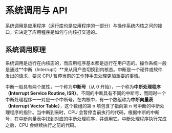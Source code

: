 # 系统调用与 API

系统调用是应用程序（运行库也是应用程序的一部分）与操作系统内核之间的接口，它决定了应用程序是如何与内核打交道的。

## 系统调用原理

系统调用是运行在内核态的，而应用程序基本都是运行在用户态的。操作系统一般是通过**中断（Interrupt）**来从用户态切换到内核态。中断是一个硬件或软件发出的请求，要求 CPU 暂停当前的工作转手去处理更加重要的事情。

中断一般具有两个属性，一个称为**中断号**（从 0 开始），一个称为**中断处理程序（Interrupt Service Routine, ISR）**。不同的中断具有不同的中断号，而同时一个中断处理程序一一对应一个中断号。在内核中，有一个数组称为**中断向量表（Interrupt Vector Table）**，这个数组的第 n 项包含了指向第 n 号中断的中断处理程序的指针。当中断到来时，CPU 会暂停当前执行的代码，根据中断的中断号，在中断向量表中找到对应的中断处理程序，并调用它。中断处理程序执行完成之后，CPU 会继续执行之前的代码。
